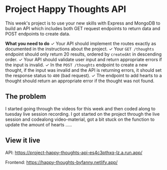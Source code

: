 # Project Happy Thoughts API

This week's project is to use your new skills with Express and MongoDB to build an API which includes both GET request endpoints to return data and POST endpoints to create data.

**What you need to do**
✓ Your API should implement the routes exactly as documented in the instructions about the project.
✓ Your `GET /thoughts` endpoint should only return 20 results, ordered by `createdAt` in descending order.
✓ Your API should validate user input and return appropriate errors if the input is invalid.
✓ In the `POST /thoughts` endpoint to create a new thought, if the input was invalid and the API is returning errors, it should set the response status to `400` (bad request).
✓ The endpoint to add hearts to a thought should return an appropriate error if the thought was not found.

## The problem

I started going through the videos for this week and then coded along to tuesday live session recording.
I got started on the project through the live session and codealong video-material, got a bit stuck on the function to update the amount of hearts .....

## View it live

API:
https://project-happy-thoughts-api-es4c3pthxq-lz.a.run.app/

Frontend:
https://happy-thoughts-byfanny.netlify.app/
